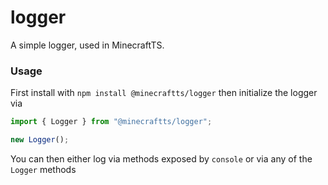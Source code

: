 # logger

A simple logger, used in MinecraftTS.

### Usage

First install with `npm install @minecraftts/logger` then initialize the logger via

```ts
import { Logger } from "@minecraftts/logger";

new Logger();
```

You can then either log via methods exposed by `console` or via any of the `Logger` methods